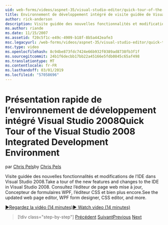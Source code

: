 ```yaml
---
uid: web-forms/videos/aspnet-35/visual-studio-editor/quick-tour-of-the-visual-studio-2008-integrated-development-environment
title: Environnement de développement intégré de visite guidée de Visual Studio 2008 | Microsoft Docs
author: rick-anderson
description: Visite guidée des nouvelles fonctionnalités et modifications de l’IDE dans Visual Studio 2008. Consultez l’éditeur de page web mise à jour, Concepteur de formulaires WPF, l’éditeur CSS et bien plus encore.
ms.author: riande
ms.date: 11/15/2007
ms.assetid: f20c5f1c-e49c-4909-b18f-8b5a442eafe3
msc.legacyurl: /web-forms/videos/aspnet-35/visual-studio-editor/quick-tour-of-the-visual-studio-2008-integrated-development-environment
msc.type: video
ms.openlocfilehash: 8c94be873fdc7424e66b932f0389ad8738fb3f1f
ms.sourcegitcommit: 24b1f6decbb17bb22a45166e5fdb0845c65af498
ms.translationtype: MT
ms.contentlocale: fr-FR
ms.lasthandoff: 03/01/2019
ms.locfileid: "57058696"
---
```

<a name="quick-tour-of-the-visual-studio-2008-integrated-development-environment"></a><span data-ttu-id="92d5a-104">Présentation rapide de l’environnement de développement intégré Visual Studio 2008</span><span class="sxs-lookup"><span data-stu-id="92d5a-104">Quick Tour of the Visual Studio 2008 Integrated Development Environment</span></span>
====================
<span data-ttu-id="92d5a-105">par [Chris Pels](https://twitter.com/chrispels)</span><span class="sxs-lookup"><span data-stu-id="92d5a-105">by [Chris Pels](https://twitter.com/chrispels)</span></span>

<span data-ttu-id="92d5a-106">Visite guidée des nouvelles fonctionnalités et modifications de l’IDE dans Visual Studio 2008.</span><span class="sxs-lookup"><span data-stu-id="92d5a-106">Take a tour of the new features and changes to the IDE in Visual Studio 2008.</span></span> <span data-ttu-id="92d5a-107">Consultez l’éditeur de page web mise à jour, Concepteur de formulaires WPF, l’éditeur CSS et bien plus encore.</span><span class="sxs-lookup"><span data-stu-id="92d5a-107">See the updated web page editor, WPF form designer, CSS editor, and more.</span></span>

[<span data-ttu-id="92d5a-108">&#9654;Regardez la vidéo (14 minutes)</span><span class="sxs-lookup"><span data-stu-id="92d5a-108">&#9654; Watch video (14 minutes)</span></span>](https://channel9.msdn.com/Blogs/ASP-NET-Site-Videos/quick-tour-of-the-visual-studio-2008-integrated-development-environment)

> [!div class="step-by-step"]
> <span data-ttu-id="92d5a-109">[Précédent](intellisense-for-jscript-and-aspnet-ajax.md)
> [Suivant](creating-and-modifying-a-css-file.md)</span><span class="sxs-lookup"><span data-stu-id="92d5a-109">[Previous](intellisense-for-jscript-and-aspnet-ajax.md)
[Next](creating-and-modifying-a-css-file.md)</span></span>
